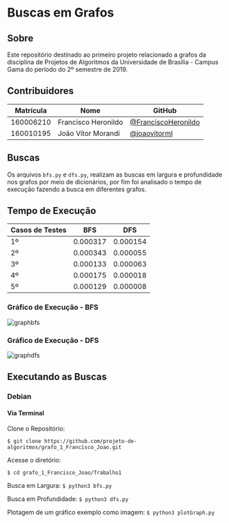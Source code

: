 # Buscas em Grafos

## Sobre

Este repositório destinado ao primeiro projeto relacionado a grafos da disciplina de Projetos de Algoritmos da Universidade de Brasília - Campus Gama do período do 2º semestre de 2019.

## Contribuidores

|Matrícula|Nome|GitHub|
|---------|----|------|
|160006210| Francisco Heronildo|[@FranciscoHeronildo](github.com/FranciscoHeronildo)|
|160010195| João Vítor Morandi|[@joaovitorml](github.com/joaovitorml)|

## Buscas

Os arquivos `bfs.py` e `dfs.py`, realizam as buscas em largura e profundidade nos grafos por meio de dicionários, por fim foi analisado o tempo de execução fazendo a busca em diferentes grafos.

## Tempo de Execução

|Casos de Testes|BFS|DFS|
|---------------|---|---|
|1º|0.000317|0.000154|
|2º|0.000343|0.000055|
|3º|0.000133|0.000063|
|4º|0.000175|0.000018|
|5º|0.000129|0.000008|

### Gráfico de Execução - BFS

![graphbfs](https://i.imgur.com/Hpm2oxM.png)

### Gráfico de Execução - DFS

![graphdfs](https://i.imgur.com/kXMyxjS.png)

## Executando as Buscas

### Debian

#### Via Terminal

Clone o Repositório:

`$ git clone https://github.com/projeto-de-algoritmos/grafo_1_Francisco_Joao.git`

Acesse o diretório:

`$ cd grafo_1_Francisco_Joao/Trabalho1`

Busca em Largura:
`$ python3 bfs.py` 

Busca em Profundidade:
`$ python3 dfs.py`

Plotagem de um gráfico exemplo como imagem:
`$ python3 plotGraph.py`